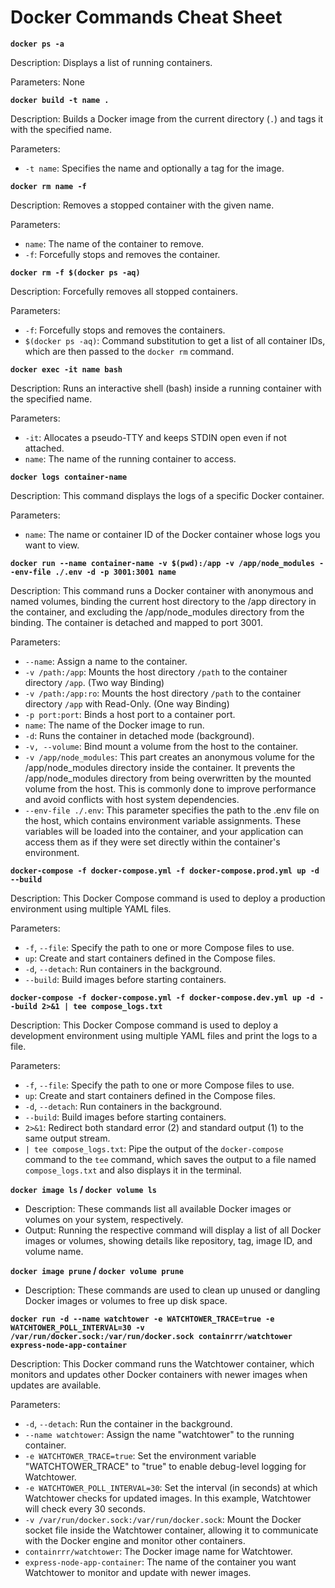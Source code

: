 # Docker Commands Cheat Sheet

**`docker ps -a`**

Description: Displays a list of running containers.

Parameters:
None

**`docker build -t name .`**

Description: Builds a Docker image from the current directory (`.`) and tags it with the specified name.

Parameters:
- `-t name`: Specifies the name and optionally a tag for the image.

**`docker rm name -f`**

Description: Removes a stopped container with the given name.

Parameters:
- `name`: The name of the container to remove.
- `-f`: Forcefully stops and removes the container.


**`docker rm -f $(docker ps -aq)`**

Description: Forcefully removes all stopped containers.

Parameters:
- `-f`: Forcefully stops and removes the containers.
- `$(docker ps -aq)`: Command substitution to get a list of all container IDs, which are then passed to the `docker rm` command.

**`docker exec -it name bash`**

Description: Runs an interactive shell (bash) inside a running container with the specified name.

Parameters:
- `-it`: Allocates a pseudo-TTY and keeps STDIN open even if not attached.
- `name`: The name of the running container to access.

**`docker logs container-name`**

Description: This command displays the logs of a specific Docker container.

Parameters:
- `name`: The name or container ID of the Docker container whose logs you want to view.

**`docker run --name container-name -v $(pwd):/app -v /app/node_modules --env-file ./.env -d -p 3001:3001 name`**

Description: This command runs a Docker container with anonymous and named volumes, binding the current host directory to the /app directory in the container, and excluding the /app/node_modules directory from the binding. The container is detached and mapped to port 3001.

Parameters:

- `--name`: Assign a name to the container.
- `-v /path:/app`: Mounts the host directory `/path` to the container directory `/app`. (Two way Binding)
- `-v /path:/app:ro`: Mounts the host directory `/path` to the container directory `/app` with Read-Only. (One way Binding)
- `-p port:port`: Binds a host port to a container port.
- `name`: The name of the Docker image to run.
- `-d`: Runs the container in detached mode (background).
- `-v, --volume`: Bind mount a volume from the host to the container.
- `-v /app/node_modules`: This part creates an anonymous volume for the /app/node_modules directory inside the container. It prevents the /app/node_modules directory from being overwritten by the mounted volume from the host. This is commonly done to improve performance and avoid conflicts with host system dependencies.
- `--env-file ./.env`: This parameter specifies the path to the .env file on the host, which contains environment variable assignments. These variables will be loaded into the container, and your application can access them as if they were set directly within the container's environment.



**`docker-compose -f docker-compose.yml -f docker-compose.prod.yml up -d --build`**

Description:
This Docker Compose command is used to deploy a production environment using multiple YAML files.

Parameters:
- `-f`, `--file`: Specify the path to one or more Compose files to use.
- `up`: Create and start containers defined in the Compose files.
- `-d`, `--detach`: Run containers in the background.
- `--build`: Build images before starting containers.

**`docker-compose -f docker-compose.yml -f docker-compose.dev.yml up -d --build 2>&1 | tee compose_logs.txt`**

Description:
This Docker Compose command is used to deploy a development environment using multiple YAML files and print the logs to a file.

Parameters:
- `-f`, `--file`: Specify the path to one or more Compose files to use.
- `up`: Create and start containers defined in the Compose files.
- `-d`, `--detach`: Run containers in the background.
- `--build`: Build images before starting containers.
- `2>&1`: Redirect both standard error (2) and standard output (1) to the same output stream.
- `| tee compose_logs.txt`: Pipe the output of the `docker-compose` command to the `tee` command, which saves the output to a file named `compose_logs.txt` and also displays it in the terminal.


**`docker image ls`  /  `docker volume ls`**
   - Description: These commands list all available Docker images or volumes on your system, respectively.
   - Output: Running the respective command will display a list of all Docker images or volumes, showing details like repository, tag, image ID, and volume name.

**`docker image prune`  /  `docker volume prune`**
   - Description: These commands are used to clean up unused or dangling Docker images or volumes to free up disk space.

**`docker run -d --name watchtower -e WATCHTOWER_TRACE=true -e WATCHTOWER_POLL_INTERVAL=30 -v /var/run/docker.sock:/var/run/docker.sock containrrr/watchtower express-node-app-container`**

Description:
This Docker command runs the Watchtower container, which monitors and updates other Docker containers with newer images when updates are available.

Parameters:
- `-d`, `--detach`: Run the container in the background.
- `--name watchtower`: Assign the name "watchtower" to the running container.
- `-e WATCHTOWER_TRACE=true`: Set the environment variable "WATCHTOWER_TRACE" to "true" to enable debug-level logging for Watchtower.
- `-e WATCHTOWER_POLL_INTERVAL=30`: Set the interval (in seconds) at which Watchtower checks for updated images. In this example, Watchtower will check every 30 seconds.
- `-v /var/run/docker.sock:/var/run/docker.sock`: Mount the Docker socket file inside the Watchtower container, allowing it to communicate with the Docker engine and monitor other containers.
- `containrrr/watchtower`: The Docker image name for Watchtower.
- `express-node-app-container`: The name of the container you want Watchtower to monitor and update with newer images.
